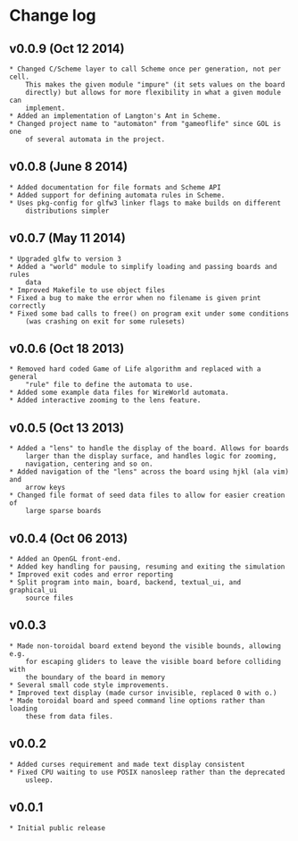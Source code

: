 Change log
==========

v0.0.9 (Oct 12 2014)
-------------------
    * Changed C/Scheme layer to call Scheme once per generation, not per cell.
        This makes the given module "impure" (it sets values on the board
        directly) but allows for more flexibility in what a given module can
        implement.
    * Added an implementation of Langton's Ant in Scheme.
    * Changed project name to "automaton" from "gameoflife" since GOL is one
        of several automata in the project.

v0.0.8 (June 8 2014)
-------------------
    * Added documentation for file formats and Scheme API
    * Added support for defining automata rules in Scheme.
    * Uses pkg-config for glfw3 linker flags to make builds on different
        distributions simpler

v0.0.7 (May 11 2014)
--------------------
    * Upgraded glfw to version 3
    * Added a "world" module to simplify loading and passing boards and rules
        data
    * Improved Makefile to use object files
    * Fixed a bug to make the error when no filename is given print correctly
    * Fixed some bad calls to free() on program exit under some conditions
        (was crashing on exit for some rulesets)

v0.0.6 (Oct 18 2013)
--------------------
    * Removed hard coded Game of Life algorithm and replaced with a general
        "rule" file to define the automata to use.
    * Added some example data files for WireWorld automata.
    * Added interactive zooming to the lens feature.

v0.0.5 (Oct 13 2013)
--------------------
    * Added a "lens" to handle the display of the board. Allows for boards
        larger than the display surface, and handles logic for zooming,
        navigation, centering and so on.
    * Added navigation of the "lens" across the board using hjkl (ala vim) and
        arrow keys
    * Changed file format of seed data files to allow for easier creation of
        large sparse boards

v0.0.4 (Oct 06 2013)
--------------------
    * Added an OpenGL front-end.
    * Added key handling for pausing, resuming and exiting the simulation
    * Improved exit codes and error reporting
    * Split program into main, board, backend, textual_ui, and graphical_ui
        source files

v0.0.3
------
    * Made non-toroidal board extend beyond the visible bounds, allowing e.g.
        for escaping gliders to leave the visible board before colliding with
        the boundary of the board in memory
    * Several small code style improvements.
    * Improved text display (made cursor invisible, replaced 0 with o.)
    * Made toroidal board and speed command line options rather than loading
        these from data files.

v0.0.2
------
    * Added curses requirement and made text display consistent
    * Fixed CPU waiting to use POSIX nanosleep rather than the deprecated
        usleep.

v0.0.1
------
    * Initial public release

